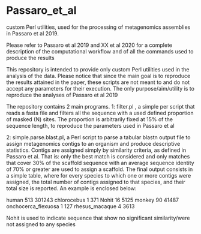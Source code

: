 # Passaro_et_al
custom Perl utilities, used for the processing of metagenomics assemblies in Passaro et al 2019. 

Please refer to Passaro et al 2019 and XX et al 2020 for a complete description of the computational workflow and of all the commands used to produce the results

This repository is intended to provide only custom Perl utilities used in the analysis of the data. Please notice that since the main goal is to reproduce the results attained in the paper, these scripts are not meant to and do not accept any parameters for their execution. The only purpose/aim/utility is to reproduce the analyses of Passaro et al 2019

The repository contains 2 main programs.
1: filter.pl , a simple per script that reads a fasta file and filters all the sequence with a used defined proportion of masked (N) sites. The proportion is arbitrarily fixed at 15% of the sequence length, to reproduce the parameters used in Passaro et al

2: simple.parse.blast.pl, a Perl script to parse a tabular blastn output file to assign metagenomics contigs to an organism and produce descriptive statistics. Contigs are assigned simply by similarity criteria, as defined in Passaro et al. That is: only the best match is considered and  only matches that cover 30% of the scaffold sequence with an average sequence identity of 70% or greater are used to assign a scaffold. The final output consists in a simple table, where for every species to which one or more contigs were assigned, the total number of contigs assigned to that species, and their total size is reported.
An example is enclosed below:

human 513	301243
chlorocebus	1	371
Nohit	16	5125
monkey	90	41487
onchocerca_flexuosa	1	127
rhesus_macaque	4	3613

Nohit is used to indicate sequence that show no significant similarity/were not assigned to any species
